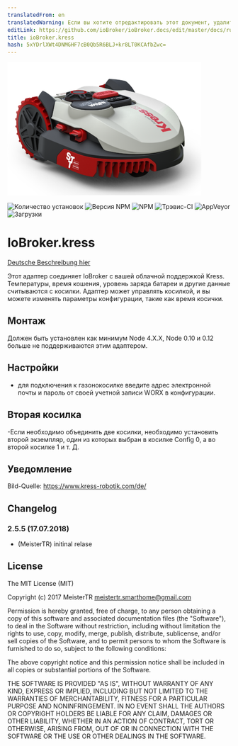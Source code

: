 ```yaml
---
translatedFrom: en
translatedWarning: Если вы хотите отредактировать этот документ, удалите поле «translationFrom», в противном случае этот документ будет снова автоматически переведен
editLink: https://github.com/ioBroker/ioBroker.docs/edit/master/docs/ru/adapterref/iobroker.kress/README.md
title: ioBroker.kress
hash: 5xYDrlXWt4DNMGHF7cB0Qb5R6BLJ+kr8LT0KCAfbZwc=
---
```

![Кресс-Robotics](../../../en/adapterref/iobroker.kress/admin/kress-2.png)

![Количество установок](http://iobroker.live/badges/kress-stable.svg)
![Версия NPM](http://img.shields.io/npm/v/iobroker.kress.svg)
![NPM](https://nodei.co/npm/iobroker.kress.png?downloads=true)
![Трэвис-CI](https://api.travis-ci.org/MeisterTR/ioBroker.kress.svg?branch=master)
![AppVeyor](https://ci.appveyor.com/api/projects/status/github/MeisterTR/ioBroker.kress?branch=master&svg=true)
![Загрузки](https://img.shields.io/npm/dm/iobroker.kress.svg)

# IoBroker.kress
[Deutsche Beschreibung hier](README_de.md)

Этот адаптер соединяет IoBroker с вашей облачной поддержкой Kress. Температуры, время кошения, уровень заряда батареи и другие данные считываются с косилки. Адаптер может управлять косилкой, и вы можете изменять параметры конфигурации, такие как время косички.

## Монтаж
Должен быть установлен как минимум Node 4.X.X, Node 0.10 и 0.12 больше не поддерживаются этим адаптером.

## Настройки
- для подключения к газонокосилке введите адрес электронной почты и пароль от своей учетной записи WORX в конфигурации.

## Вторая косилка
-Если необходимо объединить две косилки, необходимо установить второй экземпляр, один из которых выбран в косилке Config 0, а во второй косилке 1 и т. Д.

## Уведомление
Bild-Quelle: https://www.kress-robotik.com/de/

## Changelog
### 2.5.5 (17.07.2018)
* (MeisterTR) initinal relase

## License
The MIT License (MIT)

Copyright (c) 2017 MeisterTR <meistertr.smarthome@gmail.com>

Permission is hereby granted, free of charge, to any person obtaining a copy
of this software and associated documentation files (the "Software"), to deal
in the Software without restriction, including without limitation the rights
to use, copy, modify, merge, publish, distribute, sublicense, and/or sell
copies of the Software, and to permit persons to whom the Software is
furnished to do so, subject to the following conditions:

The above copyright notice and this permission notice shall be included in
all copies or substantial portions of the Software.

THE SOFTWARE IS PROVIDED "AS IS", WITHOUT WARRANTY OF ANY KIND, EXPRESS OR
IMPLIED, INCLUDING BUT NOT LIMITED TO THE WARRANTIES OF MERCHANTABILITY,
FITNESS FOR A PARTICULAR PURPOSE AND NONINFRINGEMENT. IN NO EVENT SHALL THE
AUTHORS OR COPYRIGHT HOLDERS BE LIABLE FOR ANY CLAIM, DAMAGES OR OTHER
LIABILITY, WHETHER IN AN ACTION OF CONTRACT, TORT OR OTHERWISE, ARISING FROM,
OUT OF OR IN CONNECTION WITH THE SOFTWARE OR THE USE OR OTHER DEALINGS IN
THE SOFTWARE.